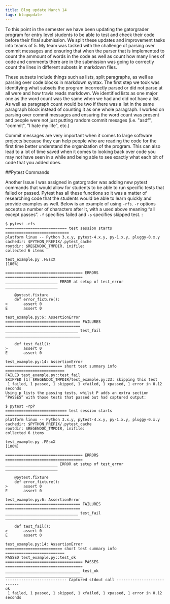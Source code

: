 ```yaml
---
title: Blog update March 14   
tags: blogupdate
---
```


To this point in the semester we have been updating the gatorgrader program for entry level students to be able to test and check their code before their final submission. We split these updates and improvement tasks into teams of 5. My team was tasked with the challenge of parsing over commit messages and ensuring that when the parser that is implemented to count the ammount of words in the code as well as count how many lines of code and comments there are in the submission was going to correctly count the lines in different subsets in markdown files.

These subsets include things such as lists, split paragraphs, as well as parsing over code blocks in markdown syntax. The first step we took was identifying what subsets the program incorrectly parsed or did not parse at all were and how travis reads markdown. We identified lists as one major one as the word count was the same when we had and did not have a list. As well as paragraph count would be two if there was a list in the same paragraph block instead of counting it as one whole paragraph. I worked on parsing over commit messages and ensuring the word count was present and people were not just putting random commit mesages (i.e. "asdf", "commit", "I hate my life", etc.)

Commit messages are very important when it comes to large software projects because they can help people who are reading the code for the first time better understand the organization of the program. This can also lead to a lot of time saved when it comes to looking back over code you may not have seen in a while and being able to see exactly what each bit of code that you added does.

##Pytest Commands

Another Issue I was assigned in gatorgrader was adding new pytest commands that would allow for students to be able to run specific tests that failed or passed. Pytest has all these functions so it was a matter of researching code that the students would be able to learn quickly and provide examples as well. Below is an example of using ```-rfs```. ```-r``` options accepts a number of characters after it, with a used above meaning “all except passes”. ```-f``` specifies failed and ```-s``` specifies skipped test. :




```
$ pytest -rfs
=========================== test session starts ============================
platform linux -- Python 3.x.y, pytest-4.x.y, py-1.x.y, pluggy-0.x.y
cachedir: $PYTHON_PREFIX/.pytest_cache
rootdir: $REGENDOC_TMPDIR, inifile:
collected 6 items

test_example.py .FEsxX                                               [100%]

================================== ERRORS ==================================
_______________________ ERROR at setup of test_error _______________________

    @pytest.fixture
    def error_fixture():
>       assert 0
E       assert 0

test_example.py:6: AssertionError
================================= FAILURES =================================
________________________________ test_fail _________________________________

    def test_fail():
>       assert 0
E       assert 0

test_example.py:14: AssertionError
========================= short test summary info ==========================
FAILED test_example.py::test_fail
SKIPPED [1] $REGENDOC_TMPDIR/test_example.py:23: skipping this test
 1 failed, 1 passed, 1 skipped, 1 xfailed, 1 xpassed, 1 error in 0.12 seconds
Using p lists the passing tests, whilst P adds an extra section “PASSES” with those tests that passed but had captured output:

$ pytest -rpP
=========================== test session starts ============================
platform linux -- Python 3.x.y, pytest-4.x.y, py-1.x.y, pluggy-0.x.y
cachedir: $PYTHON_PREFIX/.pytest_cache
rootdir: $REGENDOC_TMPDIR, inifile:
collected 6 items

test_example.py .FEsxX                                               [100%]

================================== ERRORS ==================================
_______________________ ERROR at setup of test_error _______________________

    @pytest.fixture
    def error_fixture():
>       assert 0
E       assert 0

test_example.py:6: AssertionError
================================= FAILURES =================================
________________________________ test_fail _________________________________

    def test_fail():
>       assert 0
E       assert 0

test_example.py:14: AssertionError
========================= short test summary info ==========================
PASSED test_example.py::test_ok
================================== PASSES ==================================
_________________________________ test_ok __________________________________
--------------------------- Captured stdout call ---------------------------
ok
 1 failed, 1 passed, 1 skipped, 1 xfailed, 1 xpassed, 1 error in 0.12 seconds
```

<!-- end -->
